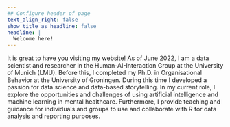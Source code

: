 ```yaml
---
## Configure header of page
text_align_right: false
show_title_as_headline: false
headline: |
  Welcome here!
---
```


<!-- this is a subheadline -->
It is great to have you visiting my website! As of June 2022, I am a data scientist and researcher in the Human-AI-Interaction Group at the University of Munich (LMU). Before this, I completed my Ph.D. in Organisational Behavior at the University of Groningen. During this time I developed a passion for data science and data-based storytelling. In my current role, I explore the opportunities and challenges of using artificial intelligence and machine learning in mental healthcare. Furthermore, I provide teaching and guidance for individuals and groups to use and collaborate with R for data analysis and reporting purposes.


